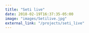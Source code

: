 ```yaml
---
title: "Seti live"
date: 2018-02-19T16:37:35-05:00
image: "images/Setilive.jpg"
external_link: "/projects/seti_live"
---
```

